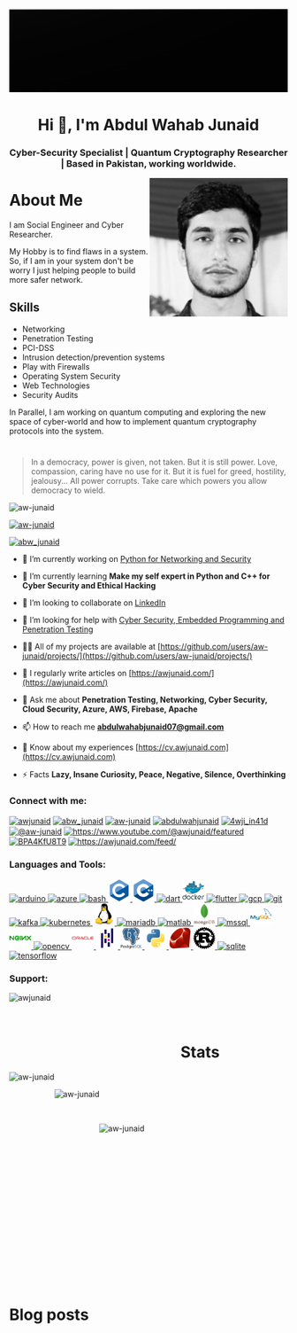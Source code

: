 <img align = "" src="https://github.com/aw-junaid/aw-junaid/blob/main/peakpx.jpg" width="1000" height="150" alt="Italian Trulli">
<h1 align="center">Hi 👋, I'm Abdul Wahab Junaid</h1>

<h3 align="center">Cyber-Security Specialist | Quantum Cryptography Researcher | Based in Pakistan, working worldwide.</h3>

<img class="rounded-image" src="https://github.com/aw-junaid/aw-junaid/blob/main/1668274976669.jpeg" alt="awjunaid" width="250" align="right">

# About Me

I am Social Engineer and Cyber Researcher. 

My Hobby is to find flaws in a system. So, if I am in your system don't be worry I just helping people to build more safer network.


<h2>Skills</h2>

<ul>
  <li>Networking</li>
  <li>Penetration Testing</li>
  <li>PCI-DSS</li>
  <li>Intrusion detection/prevention systems</li>
  <li>Play with Firewalls</li>
  <li>Operating System Security</li>
  <li> Web Technologies</li>
  <li>Security Audits</li>
   
</ul>  

In Parallel, I am working on quantum computing and exploring the new space of cyber-world and how to implement quantum cryptography protocols into the system.

#
<blockquote> In a democracy, power is given, not taken. But it is still power. Love, compassion, caring have no use for it. But it is fuel for greed, hostility,  jealousy... All power corrupts. Take care which powers you allow democracy to wield.
</blockquote>

<p align="left"> <img src="https://komarev.com/ghpvc/?username=aw-junaid&label=Profile%20views&color=000000&style=flat" alt="aw-junaid" /> </p>

<p align="left"> <a href="https://github.com/ryo-ma/github-profile-trophy"><img src="https://github-profile-trophy.vercel.app/?username=aw-junaid" alt="aw-junaid" /></a> </p>

<p align="left"> <a href="https://twitter.com/abw_junaid" target="blank"><img src="https://img.shields.io/twitter/follow/abw_junaid?logo=twitter&style=for-the-badge" alt="abw_junaid" /></a> </p>

- 🔭 I’m currently working on [Python for Networking and Security](https://github.com/aw-junaid/Python_For_Networking_and_Security)

- 🌱 I’m currently learning **Make my self expert in Python and C++ for Cyber Security and Ethical Hacking**

- 👯 I’m looking to collaborate on [LinkedIn](https://www.linkedin.com/in/aw-junaid/)

- 🤝 I’m looking for help with [Cyber Security, Embedded Programming and Penetration Testing](https://awjunaid.com/contact-me/)

- 👨‍💻 All of my projects are available at [https://github.com/users/aw-junaid/projects/](https://github.com/users/aw-junaid/projects/)

- 📝 I regularly write articles on [https://awjunaid.com/](https://awjunaid.com/)

- 💬 Ask me about **Penetration Testing, Networking, Cyber Security, Cloud Security, Azure, AWS, Firebase, Apache**

- 📫 How to reach me **abdulwahabjunaid07@gmail.com**

- 📄 Know about my experiences [https://cv.awjunaid.com](https://cv.awjunaid.com)

- ⚡ Facts **Lazy, Insane Curiosity, Peace, Negative, Silence, Overthinking**



<h3 align="left">Connect with me:</h3>
<p align="left">
<a href="https://dev.to/awjunaid" target="blank"><img align="center" src="https://raw.githubusercontent.com/rahuldkjain/github-profile-readme-generator/master/src/images/icons/Social/devto.svg" alt="awjunaid" height="30" width="40" /></a>
<a href="https://twitter.com/abw_junaid" target="blank"><img align="center" src="https://raw.githubusercontent.com/rahuldkjain/github-profile-readme-generator/master/src/images/icons/Social/twitter.svg" alt="abw_junaid" height="30" width="40" /></a>
<a href="https://linkedin.com/in/aw-junaid" target="blank"><img align="center" src="https://raw.githubusercontent.com/rahuldkjain/github-profile-readme-generator/master/src/images/icons/Social/linked-in-alt.svg" alt="aw-junaid" height="30" width="40" /></a>
<a href="https://fb.com/abdulwahjunaid" target="blank"><img align="center" src="https://raw.githubusercontent.com/rahuldkjain/github-profile-readme-generator/master/src/images/icons/Social/facebook.svg" alt="abdulwahjunaid" height="30" width="40" /></a>
<a href="https://instagram.com/4wji_in41d" target="blank"><img align="center" src="https://raw.githubusercontent.com/rahuldkjain/github-profile-readme-generator/master/src/images/icons/Social/instagram.svg" alt="4wji_in41d" height="30" width="40" /></a>
<a href="https://medium.com/@aw-junaid" target="blank"><img align="center" src="https://raw.githubusercontent.com/rahuldkjain/github-profile-readme-generator/master/src/images/icons/Social/medium.svg" alt="@aw-junaid" height="30" width="40" /></a>
<a href="https://www.youtube.com/c/https://www.youtube.com/@awjunaid/featured" target="blank"><img align="center" src="https://raw.githubusercontent.com/rahuldkjain/github-profile-readme-generator/master/src/images/icons/Social/youtube.svg" alt="https://www.youtube.com/@awjunaid/featured" height="30" width="40" /></a>
<a href="https://discord.gg/BPA4KfU8T9" target="blank"><img align="center" src="https://raw.githubusercontent.com/rahuldkjain/github-profile-readme-generator/master/src/images/icons/Social/discord.svg" alt="BPA4KfU8T9" height="30" width="40" /></a>
<a href="/https://awjunaid.com/feed/" target="blank"><img align="center" src="https://raw.githubusercontent.com/rahuldkjain/github-profile-readme-generator/master/src/images/icons/Social/rss.svg" alt="https://awjunaid.com/feed/" height="30" width="40" /></a>
</p>

<h3 align="left">Languages and Tools:</h3>
<p align="left"> <a href="https://www.arduino.cc/" target="_blank" rel="noreferrer"> <img src="https://cdn.worldvectorlogo.com/logos/arduino-1.svg" alt="arduino" width="40" height="40"/> </a> <a href="https://azure.microsoft.com/en-in/" target="_blank" rel="noreferrer"> <img src="https://www.vectorlogo.zone/logos/microsoft_azure/microsoft_azure-icon.svg" alt="azure" width="40" height="40"/> </a> <a href="https://www.gnu.org/software/bash/" target="_blank" rel="noreferrer"> <img src="https://www.vectorlogo.zone/logos/gnu_bash/gnu_bash-icon.svg" alt="bash" width="40" height="40"/> </a> <a href="https://www.cprogramming.com/" target="_blank" rel="noreferrer"> <img src="https://raw.githubusercontent.com/devicons/devicon/master/icons/c/c-original.svg" alt="c" width="40" height="40"/> </a> <a href="https://www.w3schools.com/cpp/" target="_blank" rel="noreferrer"> <img src="https://raw.githubusercontent.com/devicons/devicon/master/icons/cplusplus/cplusplus-original.svg" alt="cplusplus" width="40" height="40"/> </a> <a href="https://dart.dev" target="_blank" rel="noreferrer"> <img src="https://www.vectorlogo.zone/logos/dartlang/dartlang-icon.svg" alt="dart" width="40" height="40"/> </a> <a href="https://www.docker.com/" target="_blank" rel="noreferrer"> <img src="https://raw.githubusercontent.com/devicons/devicon/master/icons/docker/docker-original-wordmark.svg" alt="docker" width="40" height="40"/> </a> <a href="https://flutter.dev" target="_blank" rel="noreferrer"> <img src="https://www.vectorlogo.zone/logos/flutterio/flutterio-icon.svg" alt="flutter" width="40" height="40"/> </a> <a href="https://cloud.google.com" target="_blank" rel="noreferrer"> <img src="https://www.vectorlogo.zone/logos/google_cloud/google_cloud-icon.svg" alt="gcp" width="40" height="40"/> </a> <a href="https://git-scm.com/" target="_blank" rel="noreferrer"> <img src="https://www.vectorlogo.zone/logos/git-scm/git-scm-icon.svg" alt="git" width="40" height="40"/> </a> <a href="https://kafka.apache.org/" target="_blank" rel="noreferrer"> <img src="https://www.vectorlogo.zone/logos/apache_kafka/apache_kafka-icon.svg" alt="kafka" width="40" height="40"/> </a> <a href="https://kubernetes.io" target="_blank" rel="noreferrer"> <img src="https://www.vectorlogo.zone/logos/kubernetes/kubernetes-icon.svg" alt="kubernetes" width="40" height="40"/> </a> <a href="https://www.linux.org/" target="_blank" rel="noreferrer"> <img src="https://raw.githubusercontent.com/devicons/devicon/master/icons/linux/linux-original.svg" alt="linux" width="40" height="40"/> </a> <a href="https://mariadb.org/" target="_blank" rel="noreferrer"> <img src="https://www.vectorlogo.zone/logos/mariadb/mariadb-icon.svg" alt="mariadb" width="40" height="40"/> </a> <a href="https://www.mathworks.com/" target="_blank" rel="noreferrer"> <img src="https://upload.wikimedia.org/wikipedia/commons/2/21/Matlab_Logo.png" alt="matlab" width="40" height="40"/> </a> <a href="https://www.mongodb.com/" target="_blank" rel="noreferrer"> <img src="https://raw.githubusercontent.com/devicons/devicon/master/icons/mongodb/mongodb-original-wordmark.svg" alt="mongodb" width="40" height="40"/> </a> <a href="https://www.microsoft.com/en-us/sql-server" target="_blank" rel="noreferrer"> <img src="https://www.svgrepo.com/show/303229/microsoft-sql-server-logo.svg" alt="mssql" width="40" height="40"/> </a> <a href="https://www.mysql.com/" target="_blank" rel="noreferrer"> <img src="https://raw.githubusercontent.com/devicons/devicon/master/icons/mysql/mysql-original-wordmark.svg" alt="mysql" width="40" height="40"/> </a> <a href="https://www.nginx.com" target="_blank" rel="noreferrer"> <img src="https://raw.githubusercontent.com/devicons/devicon/master/icons/nginx/nginx-original.svg" alt="nginx" width="40" height="40"/> </a> <a href="https://opencv.org/" target="_blank" rel="noreferrer"> <img src="https://www.vectorlogo.zone/logos/opencv/opencv-icon.svg" alt="opencv" width="40" height="40"/> </a> <a href="https://www.oracle.com/" target="_blank" rel="noreferrer"> <img src="https://raw.githubusercontent.com/devicons/devicon/master/icons/oracle/oracle-original.svg" alt="oracle" width="40" height="40"/> </a> <a href="https://pandas.pydata.org/" target="_blank" rel="noreferrer"> <img src="https://raw.githubusercontent.com/devicons/devicon/2ae2a900d2f041da66e950e4d48052658d850630/icons/pandas/pandas-original.svg" alt="pandas" width="40" height="40"/> </a> <a href="https://www.postgresql.org" target="_blank" rel="noreferrer"> <img src="https://raw.githubusercontent.com/devicons/devicon/master/icons/postgresql/postgresql-original-wordmark.svg" alt="postgresql" width="40" height="40"/> </a> <a href="https://www.python.org" target="_blank" rel="noreferrer"> <img src="https://raw.githubusercontent.com/devicons/devicon/master/icons/python/python-original.svg" alt="python" width="40" height="40"/> </a> <a href="https://www.ruby-lang.org/en/" target="_blank" rel="noreferrer"> <img src="https://raw.githubusercontent.com/devicons/devicon/master/icons/ruby/ruby-original.svg" alt="ruby" width="40" height="40"/> </a> <a href="https://www.rust-lang.org" target="_blank" rel="noreferrer"> <img src="https://raw.githubusercontent.com/devicons/devicon/master/icons/rust/rust-plain.svg" alt="rust" width="40" height="40"/> </a> <a href="https://www.sqlite.org/" target="_blank" rel="noreferrer"> <img src="https://www.vectorlogo.zone/logos/sqlite/sqlite-icon.svg" alt="sqlite" width="40" height="40"/> </a> <a href="https://www.tensorflow.org" target="_blank" rel="noreferrer"> <img src="https://www.vectorlogo.zone/logos/tensorflow/tensorflow-icon.svg" alt="tensorflow" width="40" height="40"/> </a> </p>

<h3 align="left">Support:</h3>
<p><a href="https://www.buymeacoffee.com/awjunaid"> <img align="left" src="https://cdn.buymeacoffee.com/buttons/v2/default-black.png" height="100" width="310" alt="awjunaid" /></a></p><br><br>

 <br>
 
# Stats

<p><img align="left" src="https://github-readme-stats.vercel.app/api/top-langs?username=aw-junaid&show_icons=true&theme=dark&title_color=ffffff&text_color=ffffff&locale=en&layout=compact" alt="aw-junaid" height="250" /></p>  <br>

<p>&nbsp;<img align="left" src="https://github-readme-stats.vercel.app/api?username=aw-junaid&show_icons=true&theme=dark&title_color=ffffff&text_color=ffffff&locale=en" alt="aw-junaid"  height="200" /></p>  <br>

<p><img align="left" src="https://github-readme-streak-stats.herokuapp.com/?user=aw-junaid&theme=default" alt="aw-junaid"  height="250" /></p>  <br>
 <br>
  <br>
   <br>
    <br>
     <br>
      <br>
       <br>
        <br>
         <br>
          <br>
           <br>
            <br>
             <br>
              <br>
               <br>
                <br>
                 
   
# Blog posts

<!-- BLOG-POST-LIST:START -->
<!-- BLOG-POST-LIST:END -->

